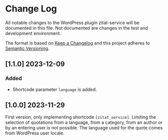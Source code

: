 # Change Log

All notable changes to the WordPress plugin zitat-service will be documented in this file. Not documented are changes in the test and development environment.

The format is based on [Keep a Changelog](https://keepachangelog.com) and this project adheres to [Semantic Versioning](https://semver.org).

## [1.1.0] 2023-12-09

### Added
  * Shortcode parameter `language` is added.

## [1.0.0] 2023-11-29

First version, only implementing shortcode `[zitat_service]`. Limiting the selection of quotations from a language, from a category, from an author or by an entering user is not possible. The language used for the quote comes from WordPress user locale.
